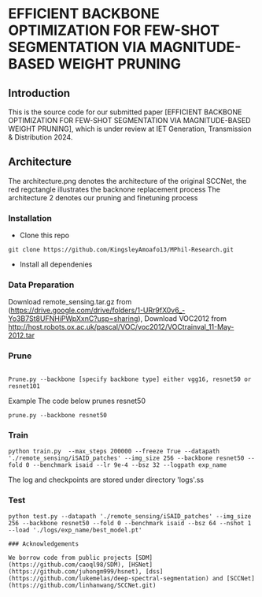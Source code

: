 # EFFICIENT BACKBONE OPTIMIZATION FOR FEW-SHOT SEGMENTATION VIA MAGNITUDE-BASED WEIGHT PRUNING


Introduction
------------
This is the source code for our submitted paper [EFFICIENT BACKBONE OPTIMIZATION FOR FEW-SHOT SEGMENTATION VIA MAGNITUDE-BASED WEIGHT PRUNING], which is under review at IET Generation, Transmission & Distribution 2024.

Architecture
------------
The architecture.png denotes the architecture of the original SCCNet, the red regctangle illustrates the backnone replacement process
The architecture 2 denotes our pruning and finetuning process

### Installation

* Clone this repo

```
git clone https://github.com/KingsleyAmoafo13/MPhil-Research.git
```
* Install all dependenies

### Data Preparation

Download remote_sensing.tar.gz from (https://drive.google.com/drive/folders/1-URr9fX0v6_-Yo3B7St8UFNHiPWpXxnC?usp=sharing), 
Download VOC2012 from http://host.robots.ox.ac.uk/pascal/VOC/voc2012/VOCtrainval_11-May-2012.tar


### Prune
```

Prune.py --backbone [specify backbone type] either vgg16, resnet50 or resnet101 

```
Example
The code below prunes resnet50

```
prune.py --backbone resnet50
```

### Train

```
python train.py  --max_steps 200000 --freeze True --datapath './remote_sensing/iSAID_patches' --img_size 256 --backbone resnet50 --fold 0 --benchmark isaid --lr 9e-4 --bsz 32 --logpath exp_name
```

The log and checkpoints are stored under directory 'logs'.ss

### Test

```
python test.py --datapath './remote_sensing/iSAID_patches' --img_size 256 --backbone resnet50 --fold 0 --benchmark isaid --bsz 64 --nshot 1 --load './logs/exp_name/best_model.pt'
```

```
### Acknowledgements

We borrow code from public projects [SDM](https://github.com/caoql98/SDM), [HSNet](https://github.com/juhongm999/hsnet), [dss](https://github.com/lukemelas/deep-spectral-segmentation) and [SCCNet] (https://github.com/linhanwang/SCCNet.git)
```
